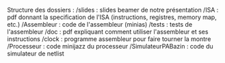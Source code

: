 

Structure des dossiers :
/slides : slides beamer de notre présentation
/ISA : pdf donnant la specification de l'ISA (instructions, registres, memory map, etc.)
/Assembleur : code de l'assembleur (minias)
  /tests : tests de l'assembleur
  /doc : pdf expliquant comment utiliser l'assembleur et ses instructions
  /clock : programme assembleur pour faire tourner la montre
/Processeur : code minijazz du processeur
/SimulateurPABazin : code du simulateur de netlist